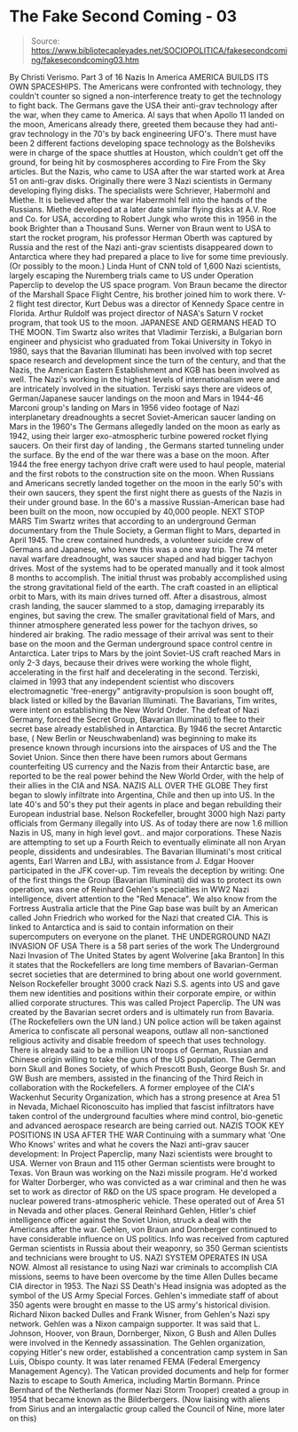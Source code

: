 # The Fake Second Coming - 03

> Source: https://www.bibliotecapleyades.net/SOCIOPOLITICA/fakesecondcoming/fakesecondcoming03.htm

By Christi Verismo.
Part 3 of 16
Nazis In America
AMERICA BUILDS ITS OWN SPACESHIPS.
The Americans were confronted with technology, they couldn't counter so
signed a non-interference treaty to get the technology to fight back. The
Germans gave the USA their anti-grav technology after the war, when they
came to America. Al says that when Apollo 11 landed on the moon, Americans
already there, greeted them because they had anti-grav technology in the
70's by back engineering UFO's.
There must have been 2 different factions developing space technology as the Bolsheviks were in charge of the space shuttles at Houston, which couldn't get off the ground, for being hit by cosmospheres according to Fire From the Sky articles. But the Nazis, who came to USA after the war started work at Area 51 on anti-grav disks. Originally there were 3 Nazi scientists in Germany developing flying disks.
The specialists were Schriever, Habermohl and Miethe. It is believed after the war Habermohl fell into the hands of the Russians. Miethe developed at a later date similar flying disks at A.V. Roe and Co. for USA, according to Robert Jungk who wrote this in 1956 in the book Brighter than a Thousand Suns. Werner von Braun went to USA to start the rocket program, his professor Herman Oberth was captured by Russia and the rest of the Nazi anti-grav scientists disappeared down to Antarctica where they had prepared a place to live for some time previously. (Or possibly to the moon.)
Linda
Hunt of CNN told of 1,600 Nazi scientists, largely escaping the Nuremberg
trials came to US under
Operation Paperclip to develop the US space program.
Von Braun became the director of the Marshall Space Flight Centre, his
brother joined him to work there. V-2 flight test director, Kurt Debus was a
director of Kennedy Space centre in Florida. Arthur Ruldolf was project
director of NASA's Saturn V rocket program, that took US to the moon.
JAPANESE AND GERMANS HEAD TO THE MOON.
Tim Swartz also writes that Vladimir Terziski, a Bulgarian born engineer and
physicist who graduated from Tokai University in Tokyo in 1980, says that
the Bavarian Illuminati has been involved with top secret space research and
development since the turn of the century, and that the Nazis, the American
Eastern Establishment and KGB has been involved as well. The Nazi's working
in the highest levels of internationalism were and are intricately involved
in the situation.
Terziski says there are videos of,
German/Japanese saucer landings on the moon and Mars in 1944-46
Marconi group's landing on Mars in 1956
video footage of Nazi interplanetary dreadnoughts
a secret Soviet-American saucer landing on Mars in the 1960's
The Germans allegedly landed on the moon as early as 1942, using their larger exo-atmospheric turbine powered rocket flying saucers. On their first day of landing , the Germans started tunneling under the surface. By the end of the war there was a base on the moon.
After 1944 the
free energy tachyon drive craft were
used to haul people, material and the first robots to the construction site
on the moon. When Russians and Americans secretly landed together on the
moon in the early 50's with their own saucers, they spent the first night
there as guests of the Nazis in their under ground base. In the 60's a
massive Russian-American base had been built on the moon, now occupied by
40,000 people.
NEXT STOP MARS
Tim Swartz writes that according to an underground German documentary from
the Thule Society, a German flight to Mars, departed in April 1945. The
crew contained hundreds, a volunteer suicide crew of Germans and Japanese,
who knew this was a one way trip. The 74 meter naval warfare dreadnought,
was saucer shaped and had bigger tachyon drives. Most of the systems had to
be operated manually and it took almost 8 months to accomplish. The initial
thrust was probably accomplished using the strong gravitational field of the
earth.
The craft coasted in an elliptical orbit to Mars, with its main drives turned off. After a disastrous, almost crash landing, the saucer slammed to a stop, damaging irreparably its engines, but saving the crew. The smaller gravitational field of Mars, and thinner atmosphere generated less power for the tachyon drives, so hindered air braking. The radio message of their arrival was sent to their base on the moon and the German underground space control centre in Antarctica.
Later trips to Mars by the joint Soviet-US craft reached Mars in only 2-3 days, because their drives were working the whole flight, accelerating in the first half and decelerating in the second. Terziski, claimed in 1993 that any independent scientist who discovers electromagnetic 'free-energy" antigravity-propulsion is soon bought off, black listed or killed by the Bavarian Illuminati. The Bavarians, Tim writes, were intent on establishing the New World Order.
The
defeat of Nazi Germany, forced the Secret Group, (Bavarian Illuminati) to
flee to their secret base already established in
Antarctica. By 1946 the
secret Antarctic base, ( New Berlin or Neuschwabenland) was beginning to
make its presence known through incursions into the airspaces of US and the
The Soviet Union. Since then there have been rumors about Germans
counterfeiting US currency and the Nazis from their Antarctic base, are
reported to be the real power behind the New World Order, with the help of
their allies in the CIA and NSA.
NAZIS ALL OVER THE GLOBE
They first began to slowly infiltrate into Argentina, Chile and then up into
US. In the late 40's and 50's they put their agents in place and began
rebuilding their European industrial base. Nelson Rockefeller, brought 3000
high Nazi party officials from Germany illegally into US. As of today there
are now 1.6 million Nazis in US, many in high level govt.. and major
corporations. These Nazis are attempting to set up a Fourth Reich to
eventually eliminate all non Aryan people, dissidents and undesirables.
The Bavarian Illuminati's most critical agents, Earl Warren and LBJ, with assistance from J. Edgar Hoover participated in the JFK cover-up. Tim reveals the deception by writing:
One of the first things the Group (Bavarian Illuminati) did was to protect its own operation, was one of Reinhard Gehlen's specialties in WW2 Nazi intelligence, divert attention to the "Red Menace".
We also know from the
Fortress Australia article that the
Pine Gap base was built by an American called John Friedrich who worked for
the Nazi that created CIA. This is linked to Antarctica and is said to
contain information on their supercomputers on everyone on the planet.
THE UNDERGROUND NAZI INVASION OF USA
There is a 58 part series of the work The Underground Nazi Invasion of The
United States by agent Wolverine [aka
Branton]
In this it states that the Rockefellers are long time members of Bavarian-German secret societies that are determined to bring about one world government. Nelson Rockefeller brought 3000 crack Nazi S.S. agents into US and gave them new identities and positions within their corporate empire, or within allied corporate structures. This was called Project Paperclip. The UN was created by the Bavarian secret orders and is ultimately run from Bavaria. (The Rockefellers own the UN land.)
UN police action will be taken against America to confiscate all personal weapons, outlaw all non-sanctioned religious activity and disable freedom of speech that uses technology. There is already said to be a million UN troops of German, Russian and Chinese origin willing to take the guns of the US population. The German born Skull and Bones Society, of which Prescott Bush, George Bush Sr. and GW Bush are members, assisted in the financing of the Third Reich in collaboration with the Rockefellers.
A former employee of the
CIA's
Wackenhut Security Organization, which has a strong presence at Area
51 in Nevada, Michael Riconoscuito has implied that fascist infiltrators
have taken control of the underground faculties where mind control,
bio-genetic and advanced aerospace research are being carried out.
NAZIS TOOK KEY POSITIONS IN USA AFTER THE WAR
Continuing with a summary what 'One Who Knows' writes and what he covers the
Nazi anti-grav saucer development: In Project Paperclip, many Nazi
scientists were brought to USA. Werner von Braun and 115 other German
scientists were brought to Texas. Von Braun was working on the Nazi missile
program. He'd worked for Walter Dorberger, who was convicted as a war
criminal and then he was set to work as director of R&D on the US space
program.
He developed a nuclear powered trans-atmospheric vehicle. These
operated out of Area 51 in Nevada and other places. General Reinhard Gehlen,
Hitler's chief intelligence officer against the Soviet Union, struck a deal
with the Americans after the war. Gehlen, von Braun and Dornberger continued
to have considerable influence on US politics. Info was received from
captured German scientists in Russia about their weaponry, so 350 German
scientists and technicians were brought to US.
NAZI SYSTEM OPERATES IN USA NOW.
Almost all resistance to using Nazi war criminals to accomplish CIA
missions, seems to have been overcome by the time Allen Dulles became CIA
director in 1953. The Nazi SS Death's Head insignia was adopted as the
symbol of the US Army Special Forces. Gehlen's immediate staff of about 350
agents were brought en masse to the US army's historical division. Richard
Nixon backed Dulles and Frank Wisner, from Gehlen's Nazi spy network.
Gehlen was a Nixon campaign supporter. It was said that L. Johnson, Hoover, von Braun, Dornberger, Nixon, G Bush and Allen Dulles were involved in the Kennedy assassination. The Gehlen organization, copying Hitler's new order, established a concentration camp system in San Luis, Obispo county. It was later renamed FEMA (Federal Emergency Management Agency).
The Vatican provided documents and help for former Nazis to escape to South America, including Martin Bormann. Prince Bernhard of the Netherlands (former Nazi Storm Trooper) created a group in 1954 that became known as the Bilderbergers. (Now liaising with aliens from Sirius and an intergalactic group called the Council of Nine, more later on this)
